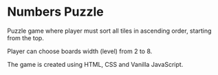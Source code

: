 # Numbers Puzzle

Puzzle game where player must sort all tiles in ascending order, starting from the top.

Player can choose boards width (level) from 2 to 8.

The game is created using HTML, CSS and Vanilla JavaScript.
